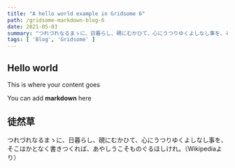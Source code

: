 ```yaml
---
title: "A hello world example in Gridsome 6"
path: /gridsome-markdown-blog-6
date: 2021-05-03
summary: "つれづれなるまゝに、日暮らし、硯にむかひて、心にうつりゆくよしなし事を、そこはかとなく書きつくれば、あやしうこそものぐるほしけれ。（Wikipediaより）"
tags: [ 'Blog', 'Gridsome' ]
---
```


## Hello world

This is where your content goes

You can add **markdown** here

## 徒然草

つれづれなるまゝに、日暮らし、硯にむかひて、心にうつりゆくよしなし事を、そこはかとなく書きつくれば、あやしうこそものぐるほしけれ。（Wikipediaより）
